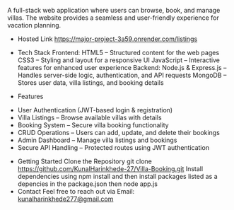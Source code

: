 A full-stack web application where users can browse, book, and manage villas. The website provides a seamless and user-friendly experience for vacation planning.

* Hosted Link
https://major-project-3a59.onrender.com/listings

* Tech Stack
Frontend:
HTML5 – Structured content for the web pages
CSS3 – Styling and layout for a responsive UI
JavaScript – Interactive features for enhanced user experience
Backend:
Node.js & Express.js – Handles server-side logic, authentication, and API requests
MongoDB – Stores user data, villa listings, and booking details
* Features
- User Authentication (JWT-based login & registration)
- Villa Listings – Browse available villas with details
- Booking System – Secure villa booking functionality
- CRUD Operations – Users can add, update, and delete their bookings
- Admin Dashboard – Manage villa listings and bookings
- Secure API Handling – Protected routes using JWT authentication

* Getting Started
Clone the Repository
git clone https://github.com/KunalHarinkhede-27/Villa-Booking.git
Install dependencies using
npm install
and then install packages listed as a depencies in the package.json
then
node app.js
* Contact
Feel free to reach out via Email: kunalharinkhede277@gmail.com
